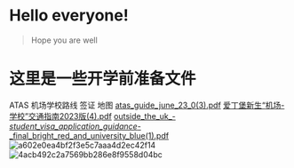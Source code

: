 # Hello everyone!
>Hope you are well
>
# 这里是一些开学前准备文件
ATAS 机场学校路线 签证 地图
[atas_guide_june_23_0(3).pdf](https://github.com/Ed24FallPhder/Ed24FallPher.github.io/files/14739612/atas_guide_june_23_0.3.pdf)
[爱丁堡新生“机场-学校”交通指南2023版(4).pdf](https://github.com/Ed24FallPhder/Ed24FallPher.github.io/files/14739615/-.2023.4.pdf)
[outside_the_uk_-_student_visa_application_guidance_-_final_bright_red_and_university_blue(1).pdf](https://github.com/Ed24FallPhder/Ed24FallPher.github.io/files/14739617/outside_the_uk_-_student_visa_application_guidance_-_final_bright_red_and_university_blue.1.pdf)
![a602e0ea4bf2f3e5c7aaa4d2ec42f14](https://github.com/Ed24FallPhder/Ed24FallPher.github.io/assets/164845628/63ff4fb5-6052-415c-b0ae-e8526df166ef)
![4acb492c2a7569bb286e8f9558d04bc](https://github.com/Ed24FallPhder/Ed24FallPher.github.io/assets/164845628/e47ec499-ebfb-4832-b54b-201f8dc18cd0)
